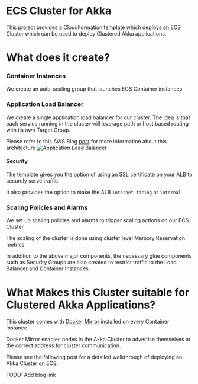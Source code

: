 # ECS Cluster for Akka

This project provides a CloudFormation template which deploys an ECS Cluster which can be used to deploy 
Clustered Akka applications.

# What does it create?

### Container Instances
We create an auto-scaling group that launches ECS Container instances

### Application Load Balancer
We create a single application load balancer for our cluster. The idea is that
each service running in the cluster will leverage path or host based routing with its own Target Group.

Please refer to this AWS Blog [post](https://aws.amazon.com/blogs/devops/introducing-application-load-balancer-unlocking-and-optimizing-architectures/) for more information about this architecture
![Application Load Balancer](https://dmhnzl5mp9mj6.cloudfront.net/application-management_awsblog/images/img6.png)

#### Security

The template gives you the option of using an SSL certificate on your ALB to securely serve traffic.

It also provides the option to make the ALB `internet-facing` or `internal`

### Scaling Policies and Alarms

We set up scaling policies and alarms to trigger scaling actions on our ECS Cluster

The scaling of the cluster is done using cluster level Memory Reservation metrics


In addition to the above major components, the necessary glue components such as Security Groups
are also created to restrict traffic to the Load Balancer and Container Instances.

# What Makes this Cluster suitable for Clustered Akka Applications?

This cluster comes with [Docker Mirror](https://github.com/LoyaltyOne/docker-mirror) installed on every Container Instance.

Docker Mirror enables nodes in the Akka Cluster to advertise themselves at the correct address for cluster communication.

Please see the following post for a detailed walkthrough of deploying an Akka Cluster on ECS.

TODO: Add blog link

